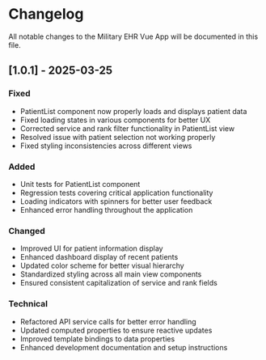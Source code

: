 # Changelog

All notable changes to the Military EHR Vue App will be documented in this file.

## [1.0.1] - 2025-03-25

### Fixed
- PatientList component now properly loads and displays patient data
- Fixed loading states in various components for better UX
- Corrected service and rank filter functionality in PatientList view
- Resolved issue with patient selection not working properly
- Fixed styling inconsistencies across different views

### Added
- Unit tests for PatientList component
- Regression tests covering critical application functionality
- Loading indicators with spinners for better user feedback
- Enhanced error handling throughout the application

### Changed
- Improved UI for patient information display
- Enhanced dashboard display of recent patients
- Updated color scheme for better visual hierarchy
- Standardized styling across all main view components
- Ensured consistent capitalization of service and rank fields

### Technical
- Refactored API service calls for better error handling
- Updated computed properties to ensure reactive updates
- Improved template bindings to data properties
- Enhanced development documentation and setup instructions